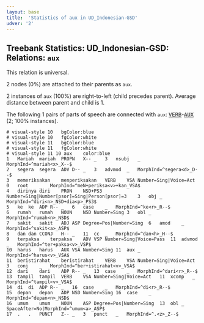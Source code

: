 ```yaml
---
layout: base
title:  'Statistics of aux in UD_Indonesian-GSD'
udver: '2'
---
```


## Treebank Statistics: UD_Indonesian-GSD: Relations: `aux`

This relation is universal.

2 nodes (0%) are attached to their parents as `aux`.

2 instances of `aux` (100%) are right-to-left (child precedes parent).
Average distance between parent and child is 1.

The following 1 pairs of parts of speech are connected with `aux`: <tt><a href="id_gsd-pos-VERB.html">VERB</a></tt>-<tt><a href="id_gsd-pos-AUX.html">AUX</a></tt> (2; 100% instances).


~~~ conllu
# visual-style 10	bgColor:blue
# visual-style 10	fgColor:white
# visual-style 11	bgColor:blue
# visual-style 11	fgColor:white
# visual-style 11 10 aux	color:blue
1	Mariah	mariah	PROPN	X--	_	3	nsubj	_	MorphInd=^mariah<x>_X--$
2	segera	segera	ADV	D--	_	3	advmod	_	MorphInd=^segera<d>_D--$
3	memeriksakan	menperiksakan	VERB	VSA	Number=Sing|Voice=Act	0	root	_	MorphInd=^meN+periksa<v>+kan_VSA$
4	dirinya	diri	PRON	NSD+PS3	Number=Sing|Number[psor]=Sing|Person[psor]=3	3	obj	_	MorphInd=^diri<n>_NSD+dia<p>_PS3$
5	ke	ke	ADP	R--	_	6	case	_	MorphInd=^ke<r>_R--$
6	rumah	rumah	NOUN	NSD	Number=Sing	3	obl	_	MorphInd=^rumah<n>_NSD$
7	sakit	sakit	ADJ	ASP	Degree=Pos|Number=Sing	6	amod	_	MorphInd=^sakit<a>_ASP$
8	dan	dan	CCONJ	H--	_	11	cc	_	MorphInd=^dan<h>_H--$
9	terpaksa	terpaksa	ADV	VSP	Number=Sing|Voice=Pass	11	advmod	_	MorphInd=^ter+paksa<v>_VSP$
10	harus	harus	AUX	VSA	Number=Sing	11	aux	_	MorphInd=^harus<v>_VSA$
11	beristirahat	beristirahat	VERB	VSA	Number=Sing|Voice=Act	3	conj	_	MorphInd=^ber+istirahat<v>_VSA$
12	dari	dari	ADP	R--	_	13	case	_	MorphInd=^dari<r>_R--$
13	tampil	tampil	VERB	VSA	Number=Sing|Voice=Act	11	xcomp	_	MorphInd=^tampil<v>_VSA$
14	di	di	ADP	R--	_	16	case	_	MorphInd=^di<r>_R--$
15	depan	depan	ADP	NSD	Number=Sing	16	case	_	MorphInd=^depan<n>_NSD$
16	umum	umum	NOUN	ASP	Degree=Pos|Number=Sing	13	obl	_	SpaceAfter=No|MorphInd=^umum<a>_ASP$
17	.	.	PUNCT	Z--	_	3	punct	_	MorphInd=^.<z>_Z--$

~~~


